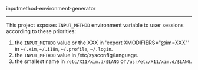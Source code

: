 inputmethod-environment-generator

---

This project exposes `INPUT_METHOD` environment variable to user sessions according to these priorities:

1. the `INPUT_METHOD` value or the XXX in 'export XMODIFIERS="@im=XXX"' in `~/.xim`, `~/.i18n`, `~/.profile`, `~/.login`.
2. the `INPUT_METHOD` value in /etc/sysconfig/language.
3. the smallest name in `/etc/X11/xim.d/$LANG` or `/usr/etc/X11/xim.d/$LANG`.
